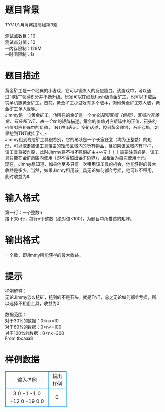 # 

 
 # 题目背景 
TYVJ八月月赛提高组第3题<BR><BR>测试点数目：10<BR>测试点分值：10<BR>--内存限制：128M<BR>--时间限制：1s<BR> 

 
 # 题目描述 
黄金矿工是一个经典的小游戏，它可以锻炼人的反应能力。该游戏中，可以通过“挖矿”获得积分并不断升级。玩家可以在线玩flash版黄金矿工，也可以下载后玩单机版黄金矿工。目前，黄金矿工小游戏有多个版本，例如黄金矿工双人版，黄金矿工单人版等。<BR>Jimmy是一位黄金矿工，他所在的金矿是一个n*n的矩形区域（俯视），区域内有黄金、石头和TNT，由一个n*n的矩阵描述。黄金的价值对应矩阵中的正值，石头的价值对应矩阵中的负值，TNT由0表示。换句话说，挖到黄金赚钱，石头亏损，如果挖到TNT就挂了~_~<BR>Jimmy租到的挖矿工具很特别，它的形状是一个长宽任意（均为正整数）的矩形，可以取走被该工具覆盖的矩形区域内的所有物品，但如果该区域内有TNT，该工具将被炸毁，此时Jimmy将不得不赔偿矿主+∞元！！！需要注意的是，该工具只能在金矿范围内使用（即不得超出金矿边界），且租金为每次使用十元。<BR>现在，Jimmy想知道，如果他至多只有一次租用该工具的机会，他能获得的最大收益是多少。当然，如果Jimmy租用该工具无论如何都会亏损，他可以不租用，此时收益为0.<BR> 

 
 # 输入格式 
第一行：一个整数n<BR>接下来n行，每行n个整数（绝对值&lt;100），为题目中所描述的矩阵。<BR> 

 
 # 输出格式 
一个数，即Jimmy所能获得的最大收益。<BR> 

 
 # 提示 
样例解释：<BR>无论Jimmy怎么挖矿，挖到的不是石头，就是TNT，总之无论如何都会亏损，所以选择不租用工具，收益为0<BR><BR>数据范围：<BR>对于30%的数据：0&lt;n&lt;=10<BR>对于60%的数据：0&lt;n&lt;=100<BR>对于100%的数据：0&lt;n&lt;=300<BR>From&nbsp;tbcaaa8&nbsp; 
# 样例数据
<style>
        table,table tr th, table tr td { border:1px solid #0094ff; }
        table { width: 200px; min-height: 25px; line-height: 25px; text-align: center; border-collapse: collapse;}   
    </style>
<table>
	<tr>
		<td>输入样例</td>
		<td>输出样例</td>
	</tr>
<tr><td>3
0 -1 -1
0 -12 0
-19 0 0
</td><td>0
</td></tr></table>
